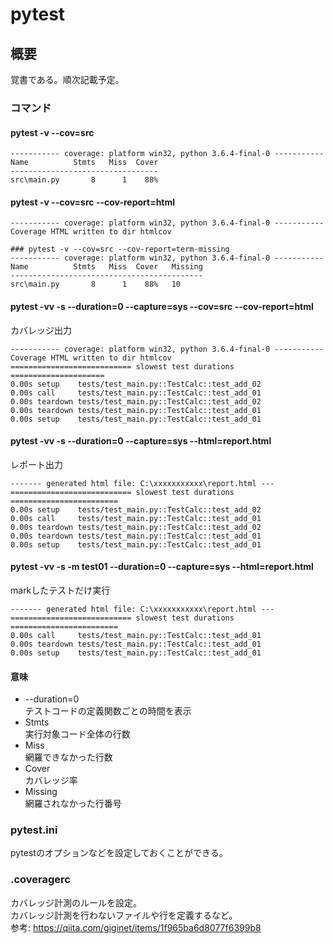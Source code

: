 # pytest

## 概要
覚書である。順次記載予定。

### コマンド

#### pytest -v --cov=src
```
----------- coverage: platform win32, python 3.6.4-final-0 -----------
Name          Stmts   Miss  Cover
---------------------------------
src\main.py       8      1    88%
```

#### pytest -v --cov=src --cov-report=html
```
----------- coverage: platform win32, python 3.6.4-final-0 -----------
Coverage HTML written to dir htmlcov

### pytest -v --cov=src --cov-report=term-missing
----------- coverage: platform win32, python 3.6.4-final-0 -----------
Name          Stmts   Miss  Cover   Missing
-------------------------------------------
src\main.py       8      1    88%   10
```

#### pytest -vv -s --duration=0 --capture=sys --cov=src --cov-report=html
カバレッジ出力
```
----------- coverage: platform win32, python 3.6.4-final-0 -----------
Coverage HTML written to dir htmlcov
=========================== slowest test durations =====================
0.00s setup    tests/test_main.py::TestCalc::test_add_02
0.00s call     tests/test_main.py::TestCalc::test_add_01
0.00s teardown tests/test_main.py::TestCalc::test_add_02
0.00s teardown tests/test_main.py::TestCalc::test_add_01
0.00s setup    tests/test_main.py::TestCalc::test_add_01
```

#### pytest -vv -s --duration=0 --capture=sys --html=report.html
レポート出力
```
------- generated html file: C:\xxxxxxxxxxx\report.html ---
=========================== slowest test durations ========================
0.00s setup    tests/test_main.py::TestCalc::test_add_02
0.00s call     tests/test_main.py::TestCalc::test_add_01
0.00s teardown tests/test_main.py::TestCalc::test_add_02
0.00s teardown tests/test_main.py::TestCalc::test_add_01
0.00s setup    tests/test_main.py::TestCalc::test_add_01
```

#### pytest -vv -s -m test01 --duration=0 --capture=sys --html=report.html
markしたテストだけ実行
```
------- generated html file: C:\xxxxxxxxxxx\report.html ---
=========================== slowest test durations ========================
0.00s call     tests/test_main.py::TestCalc::test_add_01
0.00s teardown tests/test_main.py::TestCalc::test_add_01
0.00s setup    tests/test_main.py::TestCalc::test_add_01
```


#### 意味
- --duration=0   
  テストコードの定義関数ごとの時間を表示  
- Stmts   
  実行対象コード全体の行数  
- Miss   
  網羅できなかった行数  
- Cover   
  カバレッジ率  
- Missing  
  網羅されなかった行番号  


### pytest.ini
pytestのオプションなどを設定しておくことができる。


### .coveragerc
カバレッジ計測のルールを設定。   
カバレッジ計測を行わないファイルや行を定義するなど。   
参考: https://qiita.com/giginet/items/1f965ba6d8077f6399b8


